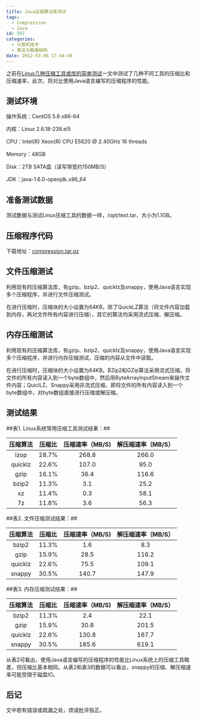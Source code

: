 ```yaml
---
title: Java压缩算法库测试
tags:
  - Compression
  - Java
id: 597
categories:
  - 计算机技术
  - 算法与数据结构
date: 2012-03-06 17:44:49
---
```


之前在[Linux几种压缩工具或库的简单测试](http://jeoygin.org/2011/12/29/linux-compression-tools-libraries-test/)一文中测试了几种不同工具的压缩比和压缩速率，此次，将对比使用Java语言编写的压缩程序的性能。

## 测试环境 ##

操作系统：CentOS 5.6 x86-64

内核：Linux 2.6.18-238.el5

CPU：Intel(R) Xeon(R) CPU E5620  @ 2.40GHz 16 threads

Memory：48GB

Disk：2TB SATA盘（读写带宽约150MB/S）

JDK：java-1.6.0-openjdk.x86_64

## 准备测试数据 ##

测试数据与测试Linux压缩工具的数据一样，/opt/test.tar，大小为1.1GB。


<!--more-->


## 压缩程序代码 ##

下载地址：[compression.tar.gz](http://file.jeoygin.org/codes/compression.tar.gz)

## 文件压缩测试 ##

利用现有的压缩算法库，有gzip、bzip2、quicklz及snappy，使用Java语言实现多个压缩程序，并进行文件压缩测试。

在进行压缩时，压缩块的大小设置为64KB，除了QuickLZ算法（将文件内容加载到内存，再对文件所有内容进行压缩），其它的算法均采用流式压缩、解压缩。

## 内存压缩测试 ##

利用现有的压缩算法库，有gzip、bzip2、quicklz及snappy，使用Java语言实现多个压缩程序，并进行内存压缩测试，压缩的内容从文件中读取。

在进行压缩时，压缩块的大小设置为64KB。BZip2和GZip算法采用流式压缩，将文件的所有内容读入到一个byte数组中，然后用ByteArrayInputStream来操作文件内容；QuiclLZ、Snappy采用非流式压缩，即将文件的所有内容读入到一个byte数组中，对byte数组直接进行压缩或解压缩。

## 测试结果 ##

##表1\. Linux系统常用压缩工具测试结果：##

|压缩算法|压缩比|压缩速率（MB/S)|解压缩速率（MB/S）|
|:-----:|:---:|:-----------:|:--------------:|
|lzop|28.7%|268.8|266.0|
|quicklz|22.6%|107.0|95.0|
|gzip|16.1%|36.4|116.6|
|bzip2|11.3%|3.1|25.2|
|xz|11.4%|0.3|58.1|
|7z|11.8%|3.6|56.3|

##表2\. 文件压缩测试结果：##

|压缩算法|压缩比|压缩速率（MB/S)|解压缩速率（MB/S）|
|:-----:|:---:|:-----------:|:--------------:|
|bzip2|11.3%|1.6|8.3|
|gzip|15.9%|28.5|116.2|
|quicklz|22.6%|75.5|109.1|
|snappy|30.5%|140.7|147.9|

##表3\. 内存压缩测试结果：##

|压缩算法|压缩比|压缩速率（MB/S)|解压缩速率（MB/S）|
|:-----:|:---:|:-----------:|:--------------:|
|bzip2|11.3%|2.4|22.1|
|gzip|15.9%|30.8|201.5|
|quicklz|22.6%|130.8|167.7|
|snappy|30.5%|185.6|619.1|

从表2可看出，使用Java语言编写的压缩程序的性能比Linux系统上的压缩工具略差，但压缩比基本相同。从表2和表3的数据可以看出，snappy的压缩、解压缩速率可能受限于磁盘IO。

## 后记 ##

文中若有错误或疏漏之处，烦请批评指正。